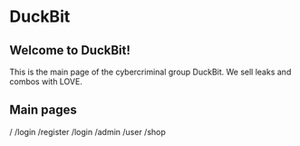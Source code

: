 # DuckBit

## Welcome to DuckBit!

This is the main page of the cybercriminal group DuckBit. We sell leaks and combos with LOVE.

## Main pages
/
/login
/register
/login
/admin
/user
/shop
